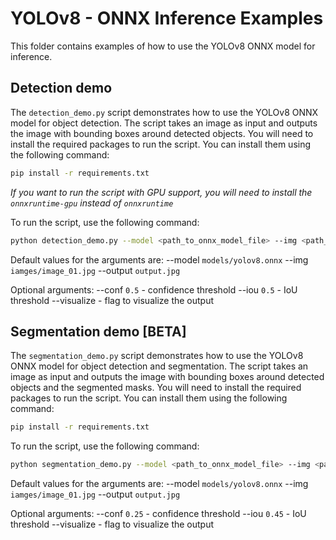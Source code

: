 # YOLOv8 - ONNX Inference Examples

This folder contains examples of how to use the YOLOv8 ONNX model for inference.

## Detection demo

The `detection_demo.py` script demonstrates how to use the YOLOv8 ONNX model for object detection. The script takes an image as input and outputs the image with bounding boxes around detected objects.
You will need to install the required packages to run the script. You can install them using the following command:

```bash
pip install -r requirements.txt
```

<em>If you want to run the script with GPU support, you will need to install the `onnxruntime-gpu` instead of `onnxruntime`</em>

To run the script, use the following command:

```bash
python detection_demo.py --model <path_to_onnx_model_file> --img <path_to_input_image> --output <path_to_output_image>
```

Default values for the arguments are:
--model `models/yolov8.onnx`
--img `iamges/image_01.jpg`
--output `output.jpg`

Optional arguments:
--conf `0.5` - confidence threshold
--iou `0.5` - IoU threshold
--visualize - flag to visualize the output


## Segmentation demo [BETA]

The `segmentation_demo.py` script demonstrates how to use the YOLOv8 ONNX model for object detection and segmentation. The script takes an image as input and outputs the image with bounding boxes around detected objects and the segmented masks.
You will need to install the required packages to run the script. You can install them using the following command:

```bash
pip install -r requirements.txt
```
To run the script, use the following command:

```bash
python segmentation_demo.py --model <path_to_onnx_model_file> --img <path_to_input_image> --output <path_to_output_image>
```

Default values for the arguments are:
--model `models/yolov8.onnx`
--img `iamges/image_01.jpg`
--output `output.jpg`

Optional arguments:
--conf `0.25` - confidence threshold
--iou `0.45` - IoU threshold
--visualize - flag to visualize the output
